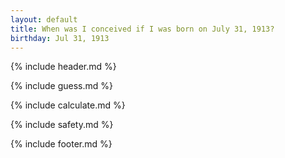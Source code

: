 ```yaml
---
layout: default
title: When was I conceived if I was born on July 31, 1913?
birthday: Jul 31, 1913
---
```


{% include header.md %}

{% include guess.md %}

{% include calculate.md %}

{% include safety.md %}

{% include footer.md %}



